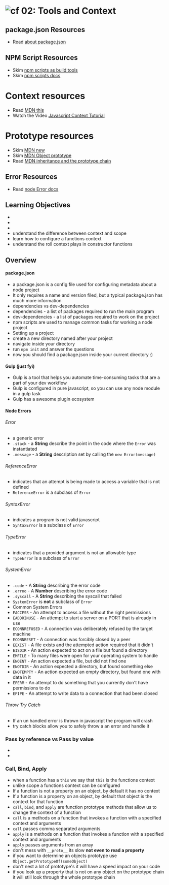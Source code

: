 ![cf](http://i.imgur.com/7v5ASc8.png) 02: Tools and Context
===

## package.json Resources
* Read [about package.json]

## NPM Script Resources
* Skim [npm scripts as build tools]
* Skim [npm scripts docs]

# Context resources
* Read [MDN this]
* Watch the Video [Javascript Context Tutorial]

# Prototype resources
* Skim [MDN new]
* Skim [MDN Object prototype]
* Read [MDN inheritance and the prototype chain]

## Error Resources
* Read [node Error docs]

## Learning Objectives
<!-- unordered list of learning objectives -->
*
*
*
* understand the difference between context and scope
* learn how to configure a functions context
* understand the roll context plays in constructor functions

## Overview
#### package.json
* a package.json is a config file used for configuring metadata about a node project
* It only requires a name and version filed, but a typical package.json has much more information
* dependencies vs dev-dependencies
 * dependencies - a list of packages required to run the main program
 * dev-dependencies - a list of packages required to work on the project
* npm scripts are used to manage common tasks for working a node project  
* Setting up a project
 * create a new directory named after your project
 * navigate inside your directory
 * run `npm init` and answer the questions
 * now you should find a package.json inside your current directory :)

#### Gulp (just fyi)
* Gulp is a tool that helps you automate time-consuming tasks that are a part of your dev workflow
* Gulp is configured in pure javascript, so you can use any node module in a gulp task
* Gulp has a awesome plugin ecosystem

#### Node Errors
###### Error
* a generic error
* `.stack` - a **String** describe the point in the code where the `Error` was instantiated
* `.message` - a **String** description set by calling the `new Error(message)`  

###### ReferenceError
* indicates that an attempt is being made to access a variable that is not defined
* `ReferenceError` is a subclass of `Error`  

###### SyntaxError
* indicates a program is not valid javascript
* `SyntaxError` is a subclass of `Error`  

###### TypeError
* indicates that a provided argument is not an allowable type
* `TypeError` is a subclass of `Error`    

###### SystemError
* `.code` - A **String** describing the error code
* `.errno` - A **Number** describing the error code
* `.syscall` - A **String** describing the syscall that failed
* `SystemError` is **not** a subclass of `Error`
* Common System Errors
 * `EACCESS` - An attempt to access a file without the right permissions
 * `EADDRINUSE` - An attempt to start a server on a PORT that is already in use
 * `ECONNREFUSED` - A connection was deliberately refused by the target machine
 * `ECONNRESET` - A connection was forcibly closed by a peer
 * `EEXIST` - A file exists and the attempted action required that it didn't
 * `EISDIR` - An action expected to act on a file but found a directory
 * `EMFILE` - To many files were open for your operating system to handle
 * `ENOENT` - An action expected a file, but did not find one
 * `ENOTDIR` - An action expected a directory, but found something else
 * `ENOTEMPTY` - An action expected an empty directory, but found one with data in it
 * `EPERM` - An attempt to do something that you currently don't have permissions to do
 * `EPIPE` - An attempt to write data to a connection that had been closed

###### Throw Try Catch
* If an un handled error is thrown in javascript the program will crash
* try catch blocks allow you to safely throw a an error and handle it

### Pass by reference vs Pass by value
*
*

### Call, Bind, Apply
* when a function has a `this` we say that `this` is the functions context
* unlike scope a functions context can be configured
* If a function is not a property on an object, by default it has no context
* If a function is a property on an object, by default that object is the context for that function
* `call`, `bind`, and `apply` are function prototype methods that allow us to change the context of a function
* `call` is a methods on a function that invokes a function with a specified context and arguments  
 * `call` passes comma separated arguments
* `apply` is a methods on a function that invokes a function with a specified context and arguments  
 * `apply` passes arguments from an array  
* don't mess with `__proto__` its slow **not even to read a property**
* if you want to determine an objects prototype use `Object.getPrototypeOf(someObject)`
* don't nest a lot of prototype's it will have a speed impact on your code
* if you look up a property that is not on any object on the prototype chain it will still look through the whole prototype chain


<!--links -->
[node Error docs]: https://nodejs.org/dist/latest-v6.x/docs/api/errors.html
[about package.json]: https://docs.npmjs.com/files/package.json
[npm scripts as build tools]: https://www.keithcirkel.co.uk/how-to-use-npm-as-a-build-tool/
[npm scripts docs]: https://docs.npmjs.com/misc/scripts
[MDN new]: https://developer.mozilla.org/en-US/docs/Web/JavaScript/Reference/Operators/new

[MDN Object prototype]: https://developer.mozilla.org/en-US/docs/Web/JavaScript/Reference/Global_Objects/Object/prototype
[MDN inheritance and the prototype chain]: https://developer.mozilla.org/en-US/docs/Web/JavaScript/Inheritance_and_the_prototype_chain
[MDN this]: https://developer.mozilla.org/en-US/docs/Web/JavaScript/Reference/Operators/this
[Javascript Context Tutorial]: https://www.youtube.com/watch?v=fjJoX9F_F5g
